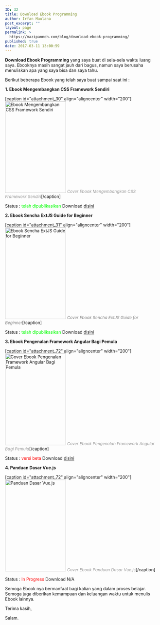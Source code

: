 ```yaml
---
ID: 32
title: Download Ebook Programming
author: Irfan Maulana
post_excerpt: ""
layout: page
permalink: >
  https://mazipanneh.com/blog/download-ebook-programming/
published: true
date: 2017-03-11 13:00:59
---
```

<strong>Download Ebook Programming</strong> yang saya buat di sela-sela waktu luang saya. Ebooknya masih sangat jauh dari bagus, namun saya berusaha menuliskan apa yang saya bisa dan saya tahu.

Berikut beberapa Ebook yang telah saya buat sampai saat ini :

<strong>1. Ebook Mengembangkan CSS Framework Sendiri</strong>

[caption id="attachment_30" align="aligncenter" width="200"]<a href="https://mazipanneh.com/blog/download-ebook-programming/"><img class="wp-image-30 size-large" title="Ebook Mengembangkan CSS Framework Sendiri" src="https://mazipan.github.io/wp-contents/images/ebook-mengembangkan-css-framework-sendiri-mazipanneh.com.PNG" alt="Ebook Mengembangkan CSS Framework Sendiri" width="200" height="300" /></a> <span style="font-size: 10pt; color: #999999;"><em>Cover Ebook Mengembangkan CSS Framework Sendiri</em></span>[/caption]

Status : <span style="color: #00ff00;">telah dipublikasikan</span>
Download <a href="https://mazipanneh.com/blog/download-ebook-programming/ebook-mengembangkan-css-framework-sendiri/" target="_blank" rel="noopener noreferrer">disini</a>

<strong>2. Ebook Sencha ExtJS Guide for Beginner</strong>

[caption id="attachment_31" align="aligncenter" width="200"]<a href="https://mazipanneh.com/blog/download-ebook-programming/"><img class="wp-image-31 size-large" title="Ebook Sencha ExtJS Guide for Beginner" src="https://mazipan.github.io/wp-contents/images/ebook-sencha-extjs-for-beginner-mazipanneh.com.PNG" alt="Ebook Sencha ExtJS Guide for Beginner" width="200" height="300" /></a> <span style="font-size: 10pt; color: #808080;"><em>Cover Ebook Sencha ExtJS Guide for Beginner</em></span>[/caption]

Status : <span style="color: #00ff00;">telah dipublikasikan</span>
Download <a href="https://mazipanneh.com/blog/download-ebook-programming/ebook-sencha-extjs-guide-beginner/" target="_blank" rel="noopener noreferrer">disini</a>

<strong>3. Ebook Pengenalan Framework Angular Bagi Pemula</strong>

[caption id="attachment_72" align="aligncenter" width="200"]<a href="https://mazipanneh.com/blog/download-ebook-programming/"><img class="wp-image-72 size-full" title="Cover Ebook Pengenalan Framework Angular Bagi Pemula" src="https://mazipan.github.io/wp-contents/images/ebook-pengenalan-framework-angular-2-bagi-pemula-mazipanneh.com.PNG" alt="Cover Ebook Pengenalan Framework Angular Bagi Pemula" width="200" height="300" /></a> <span style="font-size: 10pt; color: #999999;"><em>Cover Ebook Pengenalan Framework Angular Bagi Pemula</em></span>[/caption]

Status : <span style="color: #ff0000;">versi beta</span>
Download <a href="https://mazipanneh.com/blog/download-ebook-programming/ebook-pengenalan-framework-angular-bagi-pemula/" target="_blank" rel="noopener noreferrer">disini</a>

<strong>4. Panduan Dasar Vue.js</strong>

[caption id="attachment_72" align="aligncenter" width="200"]<a href="https://mazipanneh.com/blog/download-ebook-programming/"><img class="wp-image-72 size-full" title="Panduan Dasar Vue.js" src="https://mazipan.github.io/wp-contents/images/ebook-panduan-dasar-vuejs.png" alt="Panduan Dasar Vue.js" width="200" height="300" /></a> <span style="font-size: 10pt; color: #999999;"><em>Cover Ebook Panduan Dasar Vue.js</em></span>[/caption]

Status : <span style="color: #ff0000;">In Progress</span>
Download N/A

Semoga Ebook nya bermanfaat bagi kalian yang dalam proses belajar. Semoga juga diberikan kemampuan dan keluangan waktu untuk menulis Ebook lainnya.

Terima kasih,

Salam.